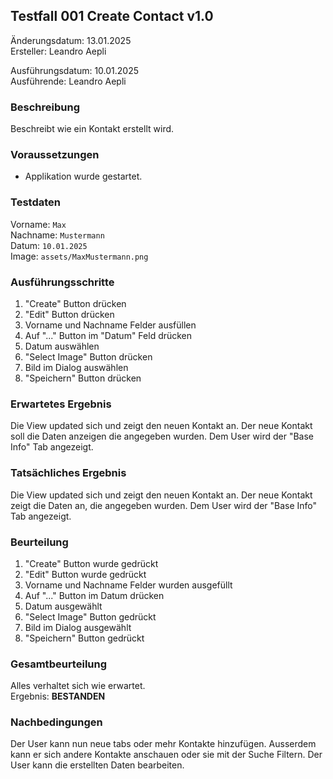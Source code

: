 ## Testfall 001 Create Contact v1.0

Änderungsdatum: 13.01.2025 <br>
Ersteller: Leandro Aepli <br>

Ausführungsdatum: 10.01.2025 <br>
Ausführende: Leandro Aepli <br>

### Beschreibung
Beschreibt wie ein Kontakt erstellt wird.

### Voraussetzungen
* Applikation wurde gestartet.

### Testdaten
Vorname: `Max` <br>
Nachname: `Mustermann` <br>
Datum: `10.01.2025` <br>
Image: `assets/MaxMustermann.png`

### Ausführungsschritte
1. "Create" Button drücken
2. "Edit" Button drücken
3. Vorname und Nachname Felder ausfüllen
4. Auf "..." Button im "Datum" Feld drücken
5. Datum auswählen
6. "Select Image" Button drücken
7. Bild im Dialog auswählen
8. "Speichern" Button drücken

### Erwartetes Ergebnis
Die View updated sich und zeigt den neuen Kontakt an.
Der neue Kontakt soll die Daten anzeigen die angegeben wurden.
Dem User wird der "Base Info" Tab angezeigt.

### Tatsächliches Ergebnis
Die View updated sich und zeigt den neuen Kontakt an.
Der neue Kontakt zeigt die Daten an, die angegeben wurden.
Dem User wird der "Base Info" Tab angezeigt.

### Beurteilung
1. "Create" Button wurde gedrückt
2. "Edit" Button wurde gedrückt
3. Vorname und Nachname Felder wurden ausgefüllt
4. Auf "..." Button im Datum drücken
5. Datum ausgewählt
6. "Select Image" Button gedrückt
7. Bild im Dialog ausgewählt
8. "Speichern" Button gedrückt

### Gesamtbeurteilung
Alles verhaltet sich wie erwartet. <br>
Ergebnis: **BESTANDEN**

### Nachbedingungen
Der User kann nun neue tabs oder mehr Kontakte hinzufügen.
Ausserdem kann er sich andere Kontakte anschauen oder sie mit der Suche Filtern.
Der User kann die erstellten Daten bearbeiten.
